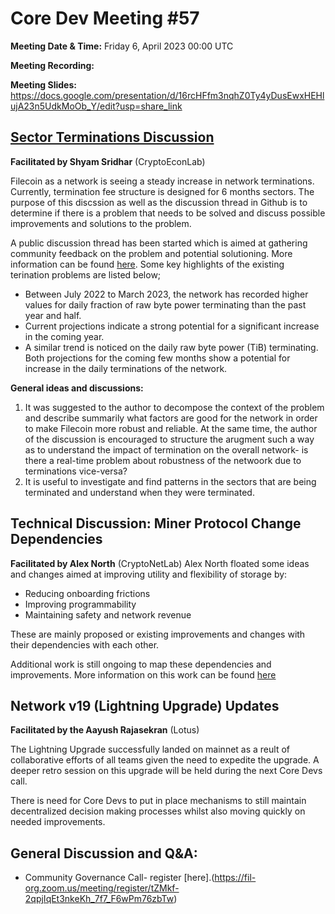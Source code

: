 # Core Dev Meeting #57 

**Meeting Date & Time:** Friday 6, April 2023 00:00 UTC

**Meeting Recording:** 

**Meeting Slides:** https://docs.google.com/presentation/d/16rcHFfm3nqhZ0Ty4yDusEwxHEHlujA23n5UdkMoOb_Y/edit?usp=share_link


## [Sector Terminations Discussion](https://github.com/filecoin-project/FIPs/discussions/691) 

**Facilitated by Shyam Sridhar** (CryptoEconLab)

Filecoin as a network is seeing a steady increase in network terminations. Currently, termination fee structure is designed for 6 months sectors. 
The purpose of this discssion as well as the discussion thread in Github is to determine if there is a problem that needs to be solved and discuss possible improvements and solutions to the problem. 

A public discussion thread has been started which is aimed at gathering community feedback on the problem and potential solutioning. More information can be found [here](https://github.com/filecoin-project/FIPs/discussions/691). Some key highlights of the existing terination problems are listed below;
- Between July 2022 to March 2023, the network has recorded higher values for daily fraction of raw byte power terminating than the past year and half. 
- Current projections indicate a strong potential for a significant increase in the coming year. 
- A similar trend is noticed on the daily raw byte power (TiB) terminating. Both projections for the coming few months show a potential for increase in the daily terminations of the network. 



**General ideas and discussions:**
1. It was suggested to the author to decompose the context of the problem and describe summarily what factors are good for the network in order to make Filecoin more robust and reliable. At the same time, the author of the discussion is encouraged to structure the arugment such a way as to understand the impact of termination on the overall network- is there a real-time problem about robustness of the netwoork due to terminations vice-versa? 
3. It is useful to investigate and find patterns in the sectors that are being terminated and understand when they were terminated.  
  


## Technical Discussion: Miner Protocol Change Dependencies 
**Facilitated by Alex North** (CryptoNetLab)
Alex North floated some ideas and changes aimed at improving utility and flexibility of storage by: 
- Reducing onboarding frictions 
- Improving programmability 
- Maintaining safety and network revenue 

These are mainly proposed or existing improvements and changes with their dependencies with each other.

Additional work is still ongoing to map these dependencies and improvements. More information on this work can be found [here](https://pl-strflt.notion.site/Miner-protocol-change-dependencies-e5d26dc4576d44bea8f60de1f3158653) 


    
## Network v19 (Lightning Upgrade) Updates
**Facilitated by the Aayush Rajasekran** (Lotus)

The Lightning Upgrade successfully landed on mainnet as a reult of collaborative efforts of all teams given the need to expedite the upgrade. A deeper retro session on this upgrade will be held during the next Core Devs call. 

There is need for Core Devs to put in place mechanisms to still maintain decentralized decision making processes whilst also moving quickly on needed improvements. 

## **General Discussion and Q&A:** 
- Community Governance Call- register [here].(https://fil-org.zoom.us/meeting/register/tZMkf-2qpjIqEt3nkeKh_7f7_F6wPm76zbTw)
 
